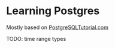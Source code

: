 # Learning Postgres

Mostly based on [PostgreSQLTutorial.com](https://www.postgresqltutorial.com/)

TODO: time range types
